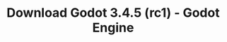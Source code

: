 ---
# Generated by /scripts/js/download_archive_generator !!! do not edit by hand !!!
title: 'Download Godot 3.4.5 (rc1) - Godot Engine'
type: 'download/archive'
name: '3.4.5'
flavor: 'rc1'
release_date: '2022-07-20T03:00:00-00:00'
release_notes: '/article/release-candidate-godot-3-4-5-rc-1/'
links:
  android.apk:
    name: 'android.apk'
    title: 'Android'
    caption: 'Universal APK (ARM64 + ARMv7 + x86_64 + x86)'
    tags:
      - 'APK download'
      - 'ARM64/v7'
      - 'x86 (64 & 32 bit)'
    hosts:
      github_builds:
        regular: 'https://github.com/godotengine/godot-builds/releases/download/3.4.5-rc1/Godot_v3.4.5-rc1_android_editor.apk'
        mono: '#'
      github:
        regular: 'https://github.com/godotengine/godot/releases/download/3.4.5-rc1/Godot_v3.4.5-rc1_android_editor.apk'
        mono: '#'
  macos.universal:
    name: 'macos.universal'
    title: 'macOS'
    caption: 'Universal (x86_64 + Apple Silicon)'
    tags:
      - 'Intel/Apple Silicon'
      - '64 bit'
    hosts:
      github_builds:
        regular: 'https://github.com/godotengine/godot-builds/releases/download/3.4.5-rc1/Godot_v3.4.5-rc1_osx.universal.zip'
        mono: 'https://github.com/godotengine/godot-builds/releases/download/3.4.5-rc1/Godot_v3.4.5-rc1_mono_osx.universal.zip'
      github:
        regular: 'https://github.com/godotengine/godot/releases/download/3.4.5-rc1/Godot_v3.4.5-rc1_osx.universal.zip'
        mono: 'https://github.com/godotengine/godot/releases/download/3.4.5-rc1/Godot_v3.4.5-rc1_mono_osx.universal.zip'
  windows.64:
    name: 'windows.64'
    title: 'Windows'
    caption: 'Standard (x86_64)'
    tags:
      - '64 bit'
    hosts:
      github_builds:
        regular: 'https://github.com/godotengine/godot-builds/releases/download/3.4.5-rc1/Godot_v3.4.5-rc1_win64.exe.zip'
        mono: 'https://github.com/godotengine/godot-builds/releases/download/3.4.5-rc1/Godot_v3.4.5-rc1_mono_win64.zip'
      github:
        regular: 'https://github.com/godotengine/godot/releases/download/3.4.5-rc1/Godot_v3.4.5-rc1_win64.exe.zip'
        mono: 'https://github.com/godotengine/godot/releases/download/3.4.5-rc1/Godot_v3.4.5-rc1_mono_win64.zip'
  linux_server.headless.64:
    name: 'linux_server.headless.64'
    title: 'Linux Server'
    caption: 'Headless (x86_64)'
    tags:
      - '64 bit'
      - 'Headless'
    hosts:
      github_builds:
        regular: 'https://github.com/godotengine/godot-builds/releases/download/3.4.5-rc1/Godot_v3.4.5-rc1_linux_headless.64.zip'
        mono: 'https://github.com/godotengine/godot-builds/releases/download/3.4.5-rc1/Godot_v3.4.5-rc1_mono_linux_headless_64.zip'
      github:
        regular: 'https://github.com/godotengine/godot/releases/download/3.4.5-rc1/Godot_v3.4.5-rc1_linux_headless.64.zip'
        mono: 'https://github.com/godotengine/godot/releases/download/3.4.5-rc1/Godot_v3.4.5-rc1_mono_linux_headless_64.zip'
  web:
    name: 'web'
    title: 'Web editor'
    caption: ''
    tags:
      - 'Self-hosted'
      - 'Cross-platform'
    hosts:
      github_builds:
        regular: 'https://github.com/godotengine/godot-builds/releases/download/3.4.5-rc1/Godot_v3.4.5-rc1_web_editor.zip'
        mono: '#'
      github:
        regular: 'https://github.com/godotengine/godot/releases/download/3.4.5-rc1/Godot_v3.4.5-rc1_web_editor.zip'
        mono: '#'
  linux.64:
    name: 'linux.64'
    title: 'Linux'
    caption: 'Standard (x86_64)'
    tags:
      - '64 bit'
    hosts:
      github_builds:
        regular: 'https://github.com/godotengine/godot-builds/releases/download/3.4.5-rc1/Godot_v3.4.5-rc1_x11.64.zip'
        mono: 'https://github.com/godotengine/godot-builds/releases/download/3.4.5-rc1/Godot_v3.4.5-rc1_mono_x11_64.zip'
      github:
        regular: 'https://github.com/godotengine/godot/releases/download/3.4.5-rc1/Godot_v3.4.5-rc1_x11.64.zip'
        mono: 'https://github.com/godotengine/godot/releases/download/3.4.5-rc1/Godot_v3.4.5-rc1_mono_x11_64.zip'
  linux.32:
    name: 'linux.32'
    title: 'Linux'
    caption: 'Standard (x86)'
    tags:
      - '32 bit'
    hosts:
      github_builds:
        regular: 'https://github.com/godotengine/godot-builds/releases/download/3.4.5-rc1/Godot_v3.4.5-rc1_x11.32.zip'
        mono: 'https://github.com/godotengine/godot-builds/releases/download/3.4.5-rc1/Godot_v3.4.5-rc1_mono_x11_32.zip'
      github:
        regular: 'https://github.com/godotengine/godot/releases/download/3.4.5-rc1/Godot_v3.4.5-rc1_x11.32.zip'
        mono: 'https://github.com/godotengine/godot/releases/download/3.4.5-rc1/Godot_v3.4.5-rc1_mono_x11_32.zip'
  windows.32:
    name: 'windows.32'
    title: 'Windows'
    caption: 'Standard (x86)'
    tags:
      - '32 bit'
    hosts:
      github_builds:
        regular: 'https://github.com/godotengine/godot-builds/releases/download/3.4.5-rc1/Godot_v3.4.5-rc1_win32.exe.zip'
        mono: 'https://github.com/godotengine/godot-builds/releases/download/3.4.5-rc1/Godot_v3.4.5-rc1_mono_win32.zip'
      github:
        regular: 'https://github.com/godotengine/godot/releases/download/3.4.5-rc1/Godot_v3.4.5-rc1_win32.exe.zip'
        mono: 'https://github.com/godotengine/godot/releases/download/3.4.5-rc1/Godot_v3.4.5-rc1_mono_win32.zip'
  linux_server.64:
    name: 'linux_server.64'
    title: 'Linux Server'
    caption: 'Standard (x86_64)'
    tags:
      - '64 bit'
    hosts:
      github_builds:
        regular: 'https://github.com/godotengine/godot-builds/releases/download/3.4.5-rc1/Godot_v3.4.5-rc1_linux_server.64.zip'
        mono: 'https://github.com/godotengine/godot-builds/releases/download/3.4.5-rc1/Godot_v3.4.5-rc1_mono_linux_server_64.zip'
      github:
        regular: 'https://github.com/godotengine/godot/releases/download/3.4.5-rc1/Godot_v3.4.5-rc1_linux_server.64.zip'
        mono: 'https://github.com/godotengine/godot/releases/download/3.4.5-rc1/Godot_v3.4.5-rc1_mono_linux_server_64.zip'
  aar_library:
    name: 'aar_library'
    title: 'AAR library'
    caption: ''
    tags:
      - 'Android plugins'
      - 'Java'
      - 'Kotlin'
    hosts:
      github_builds:
        regular: 'https://github.com/godotengine/godot-builds/releases/download/3.4.5-rc1/godot-lib.3.4.5.rc1.release.aar'
        mono: 'https://github.com/godotengine/godot-builds/releases/download/3.4.5-rc1/godot-lib.3.4.5.rc1.mono.release.aar'
      github:
        regular: 'https://github.com/godotengine/godot/releases/download/3.4.5-rc1/godot-lib.3.4.5.rc1.release.aar'
        mono: 'https://github.com/godotengine/godot/releases/download/3.4.5-rc1/godot-lib.3.4.5.rc1.mono.release.aar'
  templates:
    name: 'templates'
    title: 'Export templates'
    caption: ''
    tags:
      - 'Used to export your games to all supported platforms'
    hosts:
      github_builds:
        regular: 'https://github.com/godotengine/godot-builds/releases/download/3.4.5-rc1/Godot_v3.4.5-rc1_export_templates.tpz'
        mono: 'https://github.com/godotengine/godot-builds/releases/download/3.4.5-rc1/Godot_v3.4.5-rc1_mono_export_templates.tpz'
      github:
        regular: 'https://github.com/godotengine/godot/releases/download/3.4.5-rc1/Godot_v3.4.5-rc1_export_templates.tpz'
        mono: 'https://github.com/godotengine/godot/releases/download/3.4.5-rc1/Godot_v3.4.5-rc1_mono_export_templates.tpz'
primaryPlatforms:
  - 'android.apk'
  - 'macos.universal'
  - 'windows.64'
  - 'linux_server.headless.64'
  - 'web'
  - 'templates'
---